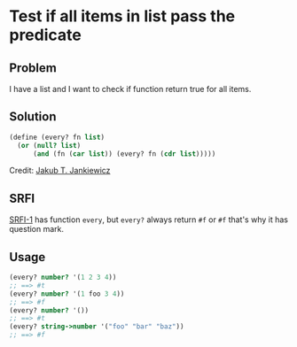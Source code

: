 # Test if all items in list pass the predicate

## Problem

I have a list and I want to check if function return true for all items.

## Solution

```scheme
(define (every? fn list)
  (or (null? list)
      (and (fn (car list)) (every? fn (cdr list)))))
```

Credit: [Jakub T. Jankiewicz](https://jcubic.pl/me)

## SRFI

[SRFI-1](https://srfi.schemers.org/srfi-1/) has function `every`, but `every?` always return `#f` or `#f` that's why it has question mark.

## Usage

```scheme
(every? number? '(1 2 3 4))
;; ==> #t
(every? number? '(1 foo 3 4))
;; ==> #f
(every? number? '())
;; ==> #t
(every? string->number '("foo" "bar" "baz"))
;; ==> #f
```
